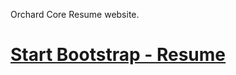 Orchard Core Resume website.


# [Start Bootstrap - Resume](https://startbootstrap.com/template-overviews/resume/) 


